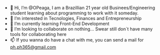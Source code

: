 - 👋 Hi, I’m @OPeaga, I am a Brazillian 21 year old Businees/Engineering student learning about programming to work with it someday.
- 👀 I’m interested in Tecnologies, Finances and Entrepreneurship
- 🌱 I’m currently learning Front-End Development
- 💞️ I’m looking to collaborate on nothing... Swear still don´t have many tools for collaborating here
- 📫 If you wanna do have a chat with me, you can send a mail for ph.ph365@gmail.com

<!---
OPeaga/OPeaga is a ✨ special ✨ repository because its `README.md` (this file) appears on your GitHub profile.
You can click the Preview link to take a look at your changes.
--->
